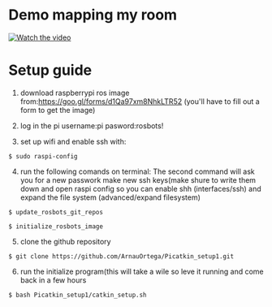 # Demo mapping my room
[![Watch the video](https://img.youtube.com/vi/fRMxI-7EaYo/sddefault.jpg)](https://youtu.be/fRMxI-7EaYo)
# Setup guide

1. download raspberrypi ros image from:https://goo.gl/forms/d1Qa97xm8NhkLTR52 (you'll have to fill out a form to get the image)

2. log in the pi username:pi pasword:rosbots!

3. set up wifi and enable ssh with:
```
$ sudo raspi-config
```
4. run the following comands on terminal: The second command will ask you for a new passwork make new ssh keys(make shure to write them down and open raspi config so you can enable shh (interfaces/ssh) and expand the file system (advanced/expand filesystem)
```
$ update_rosbots_git_repos

$ initialize_rosbots_image
```
5. clone the github repository
```
$ git clone https://github.com/ArnauOrtega/Picatkin_setup1.git
```

6. run the initialize program(this will take a wile so leve it running and come back in a few hours
```
$ bash Picatkin_setup1/catkin_setup.sh

